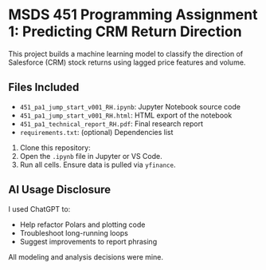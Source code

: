 # MSDS 451 Programming Assignment 1: Predicting CRM Return Direction

This project builds a machine learning model to classify the direction of Salesforce (CRM) stock returns using lagged price features and volume.

## Files Included

- `451_pa1_jump_start_v001_RH.ipynb`: Jupyter Notebook source code
- `451_pa1_jump_start_v001_RH.html`: HTML export of the notebook
- `451_pa1_technical_report_RH.pdf`: Final research report
- `requirements.txt`: (optional) Dependencies list

1. Clone this repository:
2. Open the `.ipynb` file in Jupyter or VS Code.
3. Run all cells. Ensure data is pulled via `yfinance`.

## AI Usage Disclosure

I used ChatGPT to:
- Help refactor Polars and plotting code
- Troubleshoot long-running loops
- Suggest improvements to report phrasing

All modeling and analysis decisions were mine.
